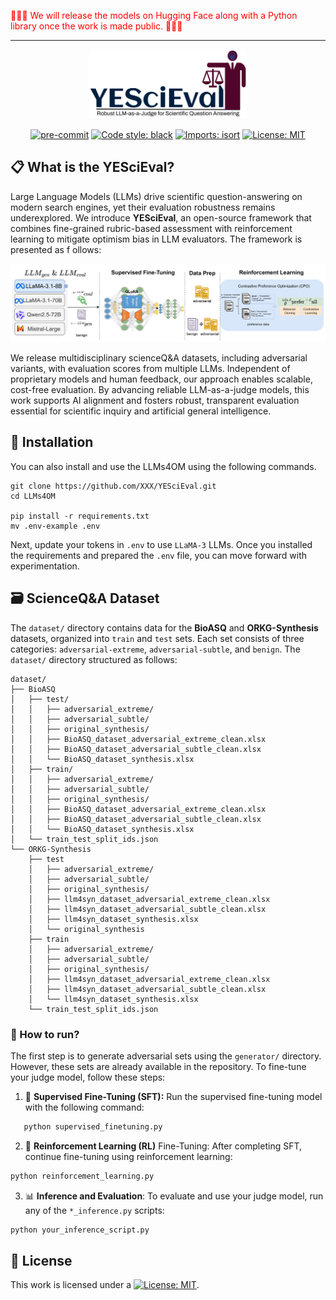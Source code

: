 <span style="color:red">🚨🚨🚨 We will release the models on Hugging Face along with a Python library once the work is made public. 🚨🚨🚨 </span>


---

<div align="center">
  <img src="images/logo.png" width="50%" height="30%"/>
</div>

<div align="center">


[![pre-commit](https://img.shields.io/badge/pre--commit-enabled-brightgreen?logo=pre-commit)](https://github.com/pre-commit/pre-commit)
[![Code style: black](https://img.shields.io/badge/code%20style-black-000000.svg)](https://github.com/psf/black)
[![Imports: isort](https://img.shields.io/badge/%20imports-isort-%231674b1?style=flat&labelColor=ef8336)](https://pycqa.github.io/isort/)
[![License: MIT](https://img.shields.io/badge/License-MIT-yellow.svg)](https://opensource.org/licenses/MIT)


</div>

## 📋 What is the YESciEval?


Large Language Models (LLMs) drive scientific question-answering on modern search engines, yet their evaluation robustness remains underexplored. We introduce **YESciEval**, an open-source framework that combines fine-grained rubric-based assessment with reinforcement learning to mitigate optimism bias in LLM evaluators. The framework is presented as f ollows:

<div align="center">
 <img src="images/YESciEval.jpg"/>
</div>

We release multidisciplinary scienceQ&A datasets, including adversarial variants, with evaluation scores from multiple LLMs. Independent of proprietary models and human feedback, our approach enables scalable, cost-free evaluation. By advancing reliable LLM-as-a-judge models, this work supports AI alignment and fosters robust, transparent evaluation essential for scientific inquiry and artificial general intelligence.

## 🧪 Installation

You can also install and use the LLMs4OM using the following commands.
```
git clone https://github.com/XXX/YESciEval.git
cd LLMs4OM

pip install -r requirements.txt
mv .env-example .env
```
Next, update your tokens in `.env`  to use `LLaMA-3` LLMs. Once you installed the requirements and prepared the `.env` file, you can move forward with experimentation.


## 🗃️ ScienceQ&A Dataset

The `dataset/` directory contains data for the **BioASQ** and **ORKG-Synthesis** datasets, organized into `train` and `test` sets. Each set consists of three categories: `adversarial-extreme`, `adversarial-subtle`, and `benign`. The `dataset/` directory structured as follows:
```angular2html
dataset/
├── BioASQ
│   ├── test/
│   │   ├── adversarial_extreme/
│   │   ├── adversarial_subtle/
│   │   ├── original_synthesis/
│   │   ├── BioASQ_dataset_adversarial_extreme_clean.xlsx
│   │   ├── BioASQ_dataset_adversarial_subtle_clean.xlsx
│   │   └── BioASQ_dataset_synthesis.xlsx
│   ├── train/
│   │   ├── adversarial_extreme/
│   │   ├── adversarial_subtle/
│   │   ├── original_synthesis/
│   │   ├── BioASQ_dataset_adversarial_extreme_clean.xlsx
│   │   ├── BioASQ_dataset_adversarial_subtle_clean.xlsx
│   │   └── BioASQ_dataset_synthesis.xlsx
│   └── train_test_split_ids.json
└── ORKG-Synthesis
    ├── test
    │   ├── adversarial_extreme/
    │   ├── adversarial_subtle/
    │   ├── original_synthesis/
    │   ├── llm4syn_dataset_adversarial_extreme_clean.xlsx
    │   ├── llm4syn_dataset_adversarial_subtle_clean.xlsx
    │   ├── llm4syn_dataset_synthesis.xlsx
    │   └── original_synthesis
    ├── train
    │   ├── adversarial_extreme/
    │   ├── adversarial_subtle/
    │   ├── original_synthesis/
    │   ├── llm4syn_dataset_adversarial_extreme_clean.xlsx
    │   ├── llm4syn_dataset_adversarial_subtle_clean.xlsx
    │   └── llm4syn_dataset_synthesis.xlsx
    └── train_test_split_ids.json
```

### 📕 How to run?  

The first step is to generate adversarial sets using the `generator/` directory. However, these sets are already available in the repository. To fine-tune your judge model, follow these steps:  

1. 🤖 **Supervised Fine-Tuning (SFT):**  Run the supervised fine-tuning model with the following command:  
```cmd
   python supervised_finetuning.py
```
2. 🤖 **Reinforcement Learning (RL)** Fine-Tuning: After completing SFT, continue fine-tuning using reinforcement learning:

```cmd
python reinforcement_learning.py
```
3.   📊 **Inference and Evaluation**: To evaluate and use your judge model, run any of the `*_inference.py` scripts:
```cmd
python your_inference_script.py
```

## 📃 License

This work is licensed under a [![License: MIT](https://img.shields.io/badge/License-MIT-yellow.svg)](https://opensource.org/licenses/MIT).




